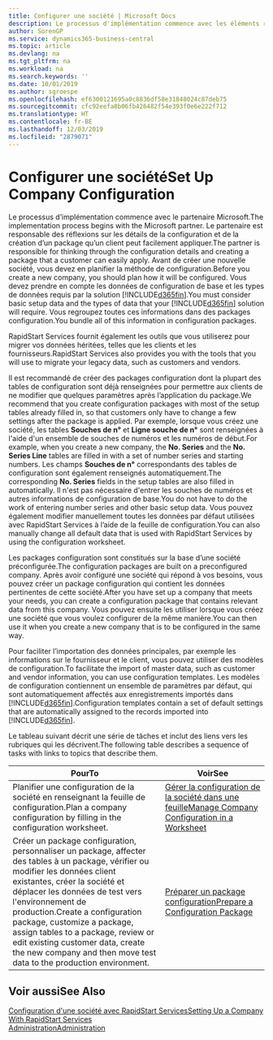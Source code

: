 ```yaml
---
title: Configurer une société | Microsoft Docs
description: Le processus d'implémentation commence avec les éléments requis par la solution Business Central. Vous regroupez toutes ces informations dans des packages configuration.
author: SorenGP
ms.service: dynamics365-business-central
ms.topic: article
ms.devlang: na
ms.tgt_pltfrm: na
ms.workload: na
ms.search.keywords: ''
ms.date: 10/01/2019
ms.author: sgroespe
ms.openlocfilehash: ef6300121695a0c8836df58e31848024c87deb75
ms.sourcegitcommit: cfc92eefa8b06fb426482f54e393f0e6e222f712
ms.translationtype: HT
ms.contentlocale: fr-BE
ms.lasthandoff: 12/03/2019
ms.locfileid: "2879071"
---
```

# <a name="set-up-company-configuration"></a><span data-ttu-id="1ce4b-104">Configurer une société</span><span class="sxs-lookup"><span data-stu-id="1ce4b-104">Set Up Company Configuration</span></span>
<span data-ttu-id="1ce4b-105">Le processus d’implémentation commence avec le partenaire Microsoft.</span><span class="sxs-lookup"><span data-stu-id="1ce4b-105">The implementation process begins with the Microsoft partner.</span></span> <span data-ttu-id="1ce4b-106">Le partenaire est responsable des réflexions sur les détails de la configuration et de la création d’un package qu’un client peut facilement appliquer.</span><span class="sxs-lookup"><span data-stu-id="1ce4b-106">The partner is responsible for thinking through the configuration details and creating a package that a customer can easily apply.</span></span> <span data-ttu-id="1ce4b-107">Avant de créer une nouvelle société, vous devez en planifier la méthode de configuration.</span><span class="sxs-lookup"><span data-stu-id="1ce4b-107">Before you create a new company, you should plan how it will be configured.</span></span> <span data-ttu-id="1ce4b-108">Vous devez prendre en compte les données de configuration de base et les types de données requis par la solution [!INCLUDE[d365fin](includes/d365fin_md.md)].</span><span class="sxs-lookup"><span data-stu-id="1ce4b-108">You must consider basic setup data and the types of data that your [!INCLUDE[d365fin](includes/d365fin_md.md)] solution will require.</span></span> <span data-ttu-id="1ce4b-109">Vous regroupez toutes ces informations dans des packages configuration.</span><span class="sxs-lookup"><span data-stu-id="1ce4b-109">You bundle all of this information in configuration packages.</span></span>

<span data-ttu-id="1ce4b-110">RapidStart Services fournit également les outils que vous utiliserez pour migrer vos données héritées, telles que les clients et les fournisseurs.</span><span class="sxs-lookup"><span data-stu-id="1ce4b-110">RapidStart Services also provides you with the tools that you will use to migrate your legacy data, such as customers and vendors.</span></span>  

<span data-ttu-id="1ce4b-111">Il est recommandé de créer des packages configuration dont la plupart des tables de configuration sont déjà renseignées pour permettre aux clients de ne modifier que quelques paramètres après l’application du package.</span><span class="sxs-lookup"><span data-stu-id="1ce4b-111">We recommend that you create configuration packages with most of the setup tables already filled in, so that customers only have to change a few settings after the package is applied.</span></span> <span data-ttu-id="1ce4b-112">Par exemple, lorsque vous créez une société, les tables **Souches de n°** et **Ligne souche de n°** sont renseignées à l'aide d'un ensemble de souches de numéros et les numéros de début.</span><span class="sxs-lookup"><span data-stu-id="1ce4b-112">For example, when you create a new company, the **No. Series** and the **No. Series Line** tables are filled in with a set of number series and starting numbers.</span></span> <span data-ttu-id="1ce4b-113">Les champs **Souches de n°** correspondants des tables de configuration sont également renseignés automatiquement.</span><span class="sxs-lookup"><span data-stu-id="1ce4b-113">The corresponding **No. Series** fields in the setup tables are also filled in automatically.</span></span> <span data-ttu-id="1ce4b-114">Il n'est pas nécessaire d'entrer les souches de numéros et autres informations de configuration de base.</span><span class="sxs-lookup"><span data-stu-id="1ce4b-114">You do not have to do the work of entering number series and other basic setup data.</span></span> <span data-ttu-id="1ce4b-115">Vous pouvez également modifier manuellement toutes les données par défaut utilisées avec RapidStart Services à l’aide de la feuille de configuration.</span><span class="sxs-lookup"><span data-stu-id="1ce4b-115">You can also manually change all default data that is used with RapidStart Services by using the configuration worksheet.</span></span>  

<span data-ttu-id="1ce4b-116">Les packages configuration sont constitués sur la base d’une société préconfigurée.</span><span class="sxs-lookup"><span data-stu-id="1ce4b-116">The configuration packages are built on a preconfigured company.</span></span> <span data-ttu-id="1ce4b-117">Après avoir configuré une société qui répond à vos besoins, vous pouvez créer un package configuration qui contient les données pertinentes de cette société.</span><span class="sxs-lookup"><span data-stu-id="1ce4b-117">After you have set up a company that meets your needs, you can create a configuration package that contains relevant data from this company.</span></span> <span data-ttu-id="1ce4b-118">Vous pouvez ensuite les utiliser lorsque vous créez une société que vous voulez configurer de la même manière.</span><span class="sxs-lookup"><span data-stu-id="1ce4b-118">You can then use it when you create a new company that is to be configured in the same way.</span></span>  

<span data-ttu-id="1ce4b-119">Pour faciliter l’importation des données principales, par exemple les informations sur le fournisseur et le client, vous pouvez utiliser des modèles de configuration.</span><span class="sxs-lookup"><span data-stu-id="1ce4b-119">To facilitate the import of master data, such as customer and vendor information, you can use configuration templates.</span></span> <span data-ttu-id="1ce4b-120">Les modèles de configuration contiennent un ensemble de paramètres par défaut, qui sont automatiquement affectés aux enregistrements importés dans [!INCLUDE[d365fin](includes/d365fin_md.md)].</span><span class="sxs-lookup"><span data-stu-id="1ce4b-120">Configuration templates contain a set of default settings that are automatically assigned to the records imported into [!INCLUDE[d365fin](includes/d365fin_md.md)].</span></span>

<span data-ttu-id="1ce4b-121">Le tableau suivant décrit une série de tâches et inclut des liens vers les rubriques qui les décrivent.</span><span class="sxs-lookup"><span data-stu-id="1ce4b-121">The following table describes a sequence of tasks with links to topics that describe them.</span></span>

|<span data-ttu-id="1ce4b-122">**Pour**</span><span class="sxs-lookup"><span data-stu-id="1ce4b-122">**To**</span></span>|<span data-ttu-id="1ce4b-123">**Voir**</span><span class="sxs-lookup"><span data-stu-id="1ce4b-123">**See**</span></span>|  
|------------|-------------|  
|<span data-ttu-id="1ce4b-124">Planifier une configuration de la société en renseignant la feuille de configuration.</span><span class="sxs-lookup"><span data-stu-id="1ce4b-124">Plan a company configuration by filling in the configuration worksheet.</span></span>|[<span data-ttu-id="1ce4b-125">Gérer la configuration de la société dans une feuille</span><span class="sxs-lookup"><span data-stu-id="1ce4b-125">Manage Company Configuration in a Worksheet</span></span>](admin-how-to-manage-company-configuration-in-a-worksheet.md)|  
|<span data-ttu-id="1ce4b-126">Créer un package configuration, personnaliser un package, affecter des tables à un package, vérifier ou modifier les données client existantes, créer la société et déplacer les données de test vers l'environnement de production.</span><span class="sxs-lookup"><span data-stu-id="1ce4b-126">Create a configuration package, customize a package, assign tables to a package, review or edit existing customer data, create the new company and then move test data to the production environment.</span></span>|[<span data-ttu-id="1ce4b-127">Préparer un package configuration</span><span class="sxs-lookup"><span data-stu-id="1ce4b-127">Prepare a Configuration Package</span></span>](admin-how-to-prepare-a-configuration-package.md)| 

## <a name="see-also"></a><span data-ttu-id="1ce4b-128">Voir aussi</span><span class="sxs-lookup"><span data-stu-id="1ce4b-128">See Also</span></span>  
[<span data-ttu-id="1ce4b-129">Configuration d'une société avec RapidStart Services</span><span class="sxs-lookup"><span data-stu-id="1ce4b-129">Setting Up a Company With RapidStart Services</span></span>](admin-set-up-a-company-with-rapidstart.md)  
[<span data-ttu-id="1ce4b-130">Administration</span><span class="sxs-lookup"><span data-stu-id="1ce4b-130">Administration</span></span>](admin-setup-and-administration.md)

